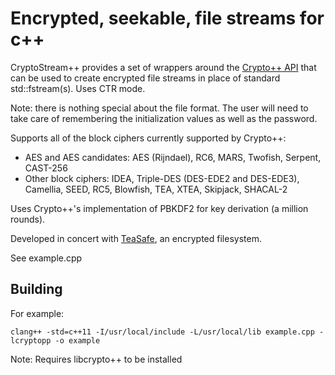 Encrypted, seekable, file streams for c++
=========================================

CryptoStream++ provides a set of wrappers around the 
[Crypto++ API](http://www.cryptopp.com) that can be
used to create encrypted file streams in place of standard std::fstream(s).
Uses CTR mode. 

Note: there is nothing special about the file format. The user will need 
to take care of remembering the initialization values as well as the password.

Supports all of the block ciphers currently supported by Crypto++:

* AES and AES candidates: AES (Rijndael), RC6, MARS, Twofish, Serpent, CAST-256
* Other block ciphers: IDEA, Triple-DES (DES-EDE2 and DES-EDE3), Camellia, SEED, RC5, Blowfish, TEA, XTEA,
Skipjack, SHACAL-2

Uses Crypto++'s implementation of PBKDF2 for key derivation (a million rounds).

Developed in concert with [TeaSafe](https://github.com/benhj/teasafe), an encrypted filesystem.

See example.cpp

Building
--------

For example:

`clang++ -std=c++11 -I/usr/local/include -L/usr/local/lib example.cpp -lcryptopp -o example`

Note: Requires libcrypto++ to be installed
